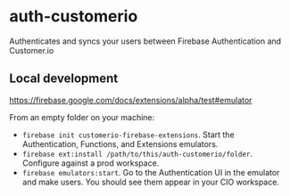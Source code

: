 # auth-customerio

Authenticates and syncs your users between Firebase Authentication and Customer.io

## Local development
https://firebase.google.com/docs/extensions/alpha/test#emulator

From an empty folder on your machine:

- `firebase init customerio-firebase-extensions`. Start the Authentication, Functions, and Extensions emulators.
- `firebase ext:install /path/to/this/auth-customerio/folder`. Configure against a prod workspace.
- `firebase emulators:start`. Go to the Authentication UI in the emulator and make users. You should see them appear in your CIO workspace.